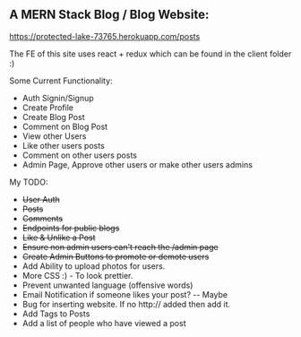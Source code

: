 ## A MERN Stack Blog / Blog Website:
https://protected-lake-73765.herokuapp.com/posts

The FE of this site uses react + redux which can be found in the client folder :)

Some Current Functionality:
- Auth Signin/Signup
- Create Profile
- Create Blog Post
- Comment on Blog Post
- View other Users
- Like other users posts
- Comment on other users posts
- Admin Page, Approve other users or make other users admins


My TODO:
- <del> User Auth </del>
- <del> Posts </del>
- <del> Comments </del>
- <del> Endpoints for public blogs </del>
- <del> Like & Unlike a Post </del>
- <del> Ensure non admin users can't reach the /admin page </del>
- <del> Create Admin Buttons to promote or demote users </del>
- Add Ability to upload photos for users.
- More CSS :) - To look prettier.
- Prevent unwanted language (offensive words) 
- Email Notification if someone likes your post? -- Maybe
- Bug for inserting website. If no http:// added then add it.
- Add Tags to Posts 
- Add a list of people who have viewed a post

